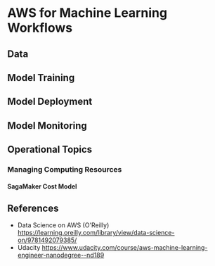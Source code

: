 # AWS for Machine Learning Workflows


## Data

## Model Training

## Model Deployment

## Model Monitoring

## Operational Topics

### Managing Computing Resources

#### SagaMaker Cost Model




## References

- Data Science on AWS (O'Reilly) https://learning.oreilly.com/library/view/data-science-on/9781492079385/
- Udacity https://www.udacity.com/course/aws-machine-learning-engineer-nanodegree--nd189
